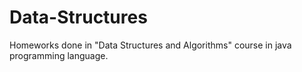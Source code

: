 # Data-Structures
Homeworks done in "Data Structures and Algorithms" course in java programming language.
